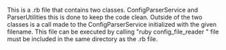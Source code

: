 This is a .rb file that contains two classes. ConfigParserService and ParserUtilities
this is done to keep the code clean. Outside of the two classes is a call made to
the ConfigParserService initialized with the given filename. This file can be executed by
calling "ruby config_file_reader <file>" file must be included in the same directory as
the .rb file. 
